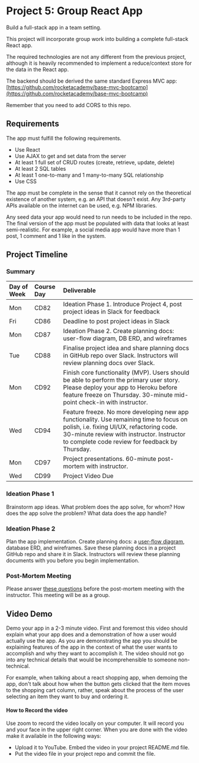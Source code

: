 # Project 5: Group React App

Build a full-stack app in a team setting.

This project will incorporate group work into building a complete full-stack React app.

The required technologies are not any different from the previous project, although it is heavily recommended to implement a reduce/context store for the data in the React app.

The backend should be derived the same standard Express MVC app: [https://github.com/rocketacademy/base-mvc-bootcamp](https://github.com/rocketacademy/base-mvc-bootcamp)

Remember that you need to add CORS to this repo.

## Requirements

The app must fulfill the following requirements.

* Use React
* Use AJAX to get and set data from the server
* At least 1 full set of CRUD routes \(create, retrieve, update, delete\)
* At least 2 SQL tables
* At least 1 one-to-many and 1 many-to-many SQL relationship
* Use CSS

The app must be complete in the sense that it cannot rely on the theoretical existence of another system, e.g. an API that doesn't exist. Any 3rd-party APIs available on the internet can be used, e.g. NPM libraries.

Any seed data your app would need to run needs to be included in the repo. The final version of the app must be populated with data that looks at least semi-realistic. For example, a social media app would have more than 1 post, 1 comment and 1 like in the system.

## Project Timeline

### Summary

| Day of Week | Course Day | Deliverable |
| :--- | :--- | :--- |
| Mon | CD82 | Ideation Phase 1. Introduce Project 4, post project ideas in Slack for feedback |
| Fri | CD86 | Deadline to post project ideas in Slack |
| Mon | CD87 | Ideation Phase 2. Create planning docs: user-flow diagram, DB ERD, and wireframes |
| Tue | CD88 | Finalise project idea and share planning docs in GitHub repo over Slack. Instructors will review planning docs over Slack. |
| Mon | CD92 | Finish core functionality \(MVP\). Users should be able to perform the primary user story. Please deploy your app to Heroku before feature freeze on Thursday. 30-minute mid-point check-in with instructor. |
| Wed | CD94 | Feature freeze. No more developing new app functionality. Use remaining time to focus on polish, i.e. fixing UI/UX, refactoring code. 30-minute review with instructor. Instructor to complete code review for feedback by Thursday. |
| Mon | CD97 | Project presentations. 60-minute post-mortem with instructor. |
| Wed | CD99 | Project Video Due |

### Ideation Phase 1

Brainstorm app ideas. What problem does the app solve, for whom? How does the app solve the problem? What data does the app handle?

### Ideation Phase 2

Plan the app implementation. Create planning docs: a [user-flow diagram](https://careerfoundry.com/en/blog/ux-design/what-are-user-flows/), database ERD, and wireframes. Save these planning docs in a project GitHub repo and share it in Slack. Instructors will review these planning documents with you before you begin implementation.

### Post-Mortem Meeting

Please answer [these questions](../course-logistics/course-methodology.md#instructor-code-review) before the post-mortem meeting with the instructor. This meeting will be as a group.

## Video Demo

Demo your app in a 2-3 minute video. First and foremost this video should explain what your app does and a demonstration of how a user would actually use the app. As you are demonstrating the app you should be explaining features of the app in the context of what the user wants to accomplish and why they want to accomplish it. The video should not go into any technical details that would be incomprehensible to someone non-technical.

For example, when talking about a react shopping app, when demoing the app, don't talk about how when the button gets clicked that the item moves to the shopping cart column, rather, speak about the process of the user selecting an item they want to buy and ordering it.

#### How to Record the video

Use zoom to record the video locally on your computer. It will record you and your face in the upper right corner. When you are done with the video make it available in the following ways:

* Upload it to YouTube. Embed the video in your project README.md file.
* Put the video file in your project repo and commit the file.

